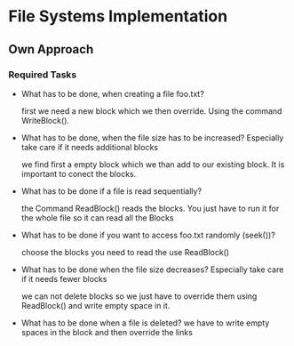 # File Systems Implementation

## Own Approach

### Required Tasks

* What has to be done, when creating a file foo.txt?

  first we need a new block which we then override. Using the command WriteBlock().

* What has to be done, when the file size has   to be increased? Especially take care if it needs    additional blocks

  we find first a empty block which we than add to our existing block. It is important to conect the blocks.

* What has to be done if a file is read sequentially?

  the Command ReadBlock() reads the blocks. You just have to run it for the whole file so it can read all the Blocks

* What has to be done if you want to access foo.txt randomly (seek())?

  choose the blocks you need to read the use ReadBlock()

* What has to be done when the file size decreases? Especially take care if it needs fewer blocks

  we can not delete blocks so we just have to override them using ReadBlock() and write empty space in it.


* What has to be done when a file is deleted?
  we have to write empty spaces in the block and then override the links
